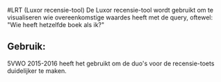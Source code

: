 #LRT (Luxor recensie-tool)
De Luxor recensie-tool wordt gebruikt om te visualiseren wie overeenkomstige waardes heeft met de query, oftewel: "Wie heeft hetzelfde boek als ik?" 

## Gebruik:
5VWO 2015-2016 heeft het gebruikt om de duo's voor de recensie-toets duidelijker te maken.

